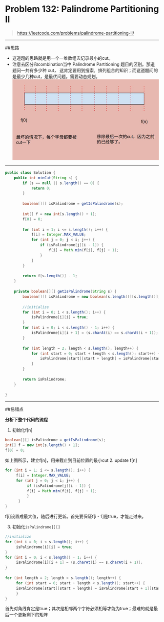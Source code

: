 # Problem 132: Palindrome Partitioning II


> https://leetcode.com/problems/palindrome-partitioning-ii/

-----------------------------------------------
##思路
* 这道题的思路就是用一个一维数组去记录最小的cut。
* 注意去区分和combination当中 Palindrome Partitioning 题目的区别。那道题问一共有多少种 cut， 这肯定要用到搜索，排列组合的知识；而这道题问的是最少几种cut，是最优问题，需要动态规划。 
 ![](minCut_0.jpg)

-------------------------------------------------
```java
public class Solution {
    public int minCut(String s) {
        if (s == null || s.length() == 0) {
            return 0;
        }
        
        boolean[][] isPalindrome = getIsPalindrome(s);
        
        int[] f = new int[s.length() + 1];
        f[0] = 0;
        
        for (int i = 1; i <= s.length(); i++) {
            f[i] = Integer.MAX_VALUE;
            for (int j = 0; j < i; j++) {
                if (isPalindrome[j][i - 1]) {
                    f[i] = Math.min(f[i], f[j] + 1);
                }
            }
        }
        
        return f[s.length()] - 1;
    }
    
    private boolean[][] getIsPalindrome(String s) {
        boolean[][] isPalindrome = new boolean[s.length()][s.length()];
        
        //initialize
        for (int i = 0; i < s.length(); i++) {
            isPalindrome[i][i] = true;
        }
        for (int i = 0; i < s.length() - 1; i++) {
            isPalindrome[i][i + 1] = (s.charAt(i) == s.charAt(i + 1));
        }
        
        for (int length = 2; length < s.length(); length++) {
            for (int start = 0; start + length < s.length(); start++) {
                isPalindrome[start][start + length] = isPalindrome[start + 1][start + length - 1] && s.charAt(start) == s.charAt(start + length);
            }
        }
        
        return isPalindrome;
    } 
    
}
```

------------------------------------------------
##易错点

**分析下整个代码的流程**

1. 初始化f[n]
```java
boolean[][] isPalindrome = getIsPalindrome(s);       
int[] f = new int[s.length() + 1];
f[0] = 0;
```
如上图所示，建立f[n]，用来截止到目前位置的最小cut
2. update f[n]
```java
for (int i = 1; i <= s.length(); i++) {
     f[i] = Integer.MAX_VALUE;
     for (int j = 0; j < i; j++) {
          if (isPalindrome[j][i - 1]) {
          f[i] = Math.min(f[i], f[j] + 1);
          }
      }
}
```
f[i]设置成最大值，随后进行更新。首先要保证f[i - 1]是true，才能走过来。

3. 初始化```isPalindrome[][]```

```java
//initialize
for (int i = 0; i < s.length(); i++) {
     isPalindrome[i][i] = true;
}
for (int i = 0; i < s.length() - 1; i++) {
     isPalindrome[i][i + 1] = (s.charAt(i) == s.charAt(i + 1));
}
        
for (int length = 2; length < s.length(); length++) {
     for (int start = 0; start + length < s.length(); start++) {
     isPalindrome[start][start + length] = isPalindrome[start + 1][start + length - 1] && s.charAt(start) == s.charAt(start + length);
     }
}
```
首先对角线肯定是true；其次是相邻两个字符必须相等才能为true；最难的就是最后一个更新剩下的矩阵





























